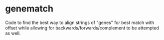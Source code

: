 # genematch

Code to find the best way to align strings of "genes" for best match with offset while allowing for backwards/forwards/complement to be attempted as well.

